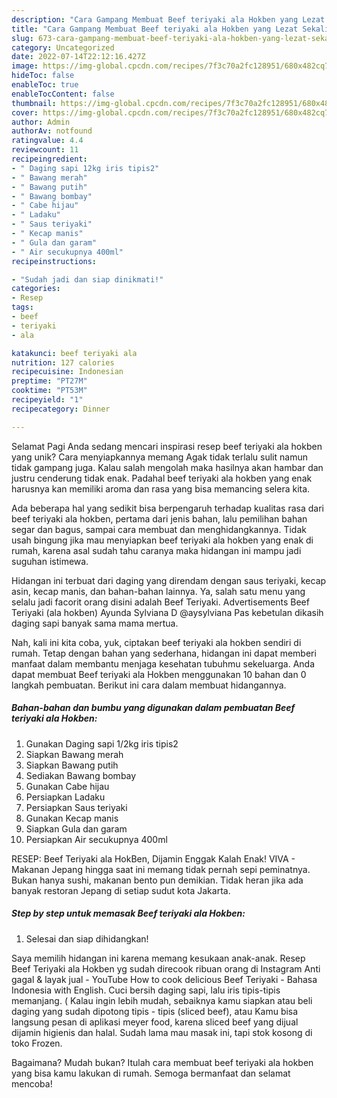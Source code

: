 ```yaml
---
description: "Cara Gampang Membuat Beef teriyaki ala Hokben yang Lezat Sekali"
title: "Cara Gampang Membuat Beef teriyaki ala Hokben yang Lezat Sekali"
slug: 673-cara-gampang-membuat-beef-teriyaki-ala-hokben-yang-lezat-sekali
category: Uncategorized
date: 2022-07-14T22:12:16.427Z
image: https://img-global.cpcdn.com/recipes/7f3c70a2fc128951/680x482cq70/beef-teriyaki-ala-hokben-foto-resep-utama.jpg
hideToc: false
enableToc: true
enableTocContent: false
thumbnail: https://img-global.cpcdn.com/recipes/7f3c70a2fc128951/680x482cq70/beef-teriyaki-ala-hokben-foto-resep-utama.jpg
cover: https://img-global.cpcdn.com/recipes/7f3c70a2fc128951/680x482cq70/beef-teriyaki-ala-hokben-foto-resep-utama.jpg
author: Admin
authorAv: notfound
ratingvalue: 4.4
reviewcount: 11
recipeingredient:
- " Daging sapi 12kg iris tipis2"
- " Bawang merah"
- " Bawang putih"
- " Bawang bombay"
- " Cabe hijau"
- " Ladaku"
- " Saus teriyaki"
- " Kecap manis"
- " Gula dan garam"
- " Air secukupnya 400ml"
recipeinstructions:

- "Sudah jadi dan siap dinikmati!"
categories:
- Resep
tags:
- beef
- teriyaki
- ala

katakunci: beef teriyaki ala 
nutrition: 127 calories
recipecuisine: Indonesian
preptime: "PT27M"
cooktime: "PT53M"
recipeyield: "1"
recipecategory: Dinner

---
```



Selamat Pagi Anda sedang mencari inspirasi resep beef teriyaki ala hokben yang unik? Cara menyiapkannya memang Agak tidak terlalu sulit namun tidak gampang juga. Kalau salah mengolah maka hasilnya akan hambar dan justru cenderung tidak enak. Padahal beef teriyaki ala hokben yang enak harusnya kan memiliki aroma dan rasa yang bisa memancing selera kita.


Ada beberapa hal yang sedikit bisa berpengaruh terhadap kualitas rasa dari beef teriyaki ala hokben, pertama dari jenis bahan, lalu pemilihan bahan segar dan bagus, sampai cara membuat dan menghidangkannya. Tidak usah bingung jika mau menyiapkan beef teriyaki ala hokben yang enak di rumah, karena asal sudah tahu caranya maka hidangan ini mampu jadi suguhan istimewa.

Hidangan ini terbuat dari daging yang direndam dengan saus teriyaki, kecap asin, kecap manis, dan bahan-bahan lainnya. Ya, salah satu menu yang selalu jadi facorit orang disini adalah Beef Teriyaki. Advertisements Beef Teriyaki (ala hokben) Ayunda Sylviana D @aysylviana Pas kebetulan dikasih daging sapi banyak sama mama mertua.


Nah, kali ini kita coba, yuk, ciptakan beef teriyaki ala hokben sendiri di rumah. Tetap dengan bahan yang sederhana, hidangan ini dapat memberi manfaat dalam membantu menjaga kesehatan tubuhmu sekeluarga. Anda dapat membuat Beef teriyaki ala Hokben menggunakan 10 bahan dan 0 langkah pembuatan. Berikut ini cara dalam membuat hidangannya.

<!--inarticleads1-->

##### Bahan-bahan dan bumbu yang digunakan dalam pembuatan Beef teriyaki ala Hokben:

1. Gunakan  Daging sapi 1/2kg iris tipis2
1. Siapkan  Bawang merah
1. Siapkan  Bawang putih
1. Sediakan  Bawang bombay
1. Gunakan  Cabe hijau
1. Persiapkan  Ladaku
1. Persiapkan  Saus teriyaki
1. Gunakan  Kecap manis
1. Siapkan  Gula dan garam
1. Persiapkan  Air secukupnya 400ml


RESEP: Beef Teriyaki ala HokBen, Dijamin Enggak Kalah Enak! VIVA - Makanan Jepang hingga saat ini memang tidak pernah sepi peminatnya. Bukan hanya sushi, makanan bento pun demikian. Tidak heran jika ada banyak restoran Jepang di setiap sudut kota Jakarta. 

<!--inarticleads2-->

##### Step by step untuk memasak Beef teriyaki ala Hokben:


1. Selesai dan siap dihidangkan!

Saya memilih hidangan ini karena memang kesukaan anak-anak. Resep Beef Teriyaki ala Hokben yg sudah direcook ribuan orang di Instagram Anti gagal &amp; layak jual - YouTube How to cook delicious Beef Teriyaki - Bahasa Indonesia with English. Cuci bersih daging sapi, lalu iris tipis-tipis memanjang. ( Kalau ingin lebih mudah, sebaiknya kamu siapkan atau beli daging yang sudah dipotong tipis - tipis (sliced beef), atau Kamu bisa langsung pesan di aplikasi meyer food, karena sliced beef yang dijual dijamin higienis dan halal. Sudah lama mau masak ini, tapi stok kosong di toko Frozen. 

Bagaimana? Mudah bukan? Itulah cara membuat beef teriyaki ala hokben yang bisa kamu lakukan di rumah. Semoga bermanfaat dan selamat mencoba!
